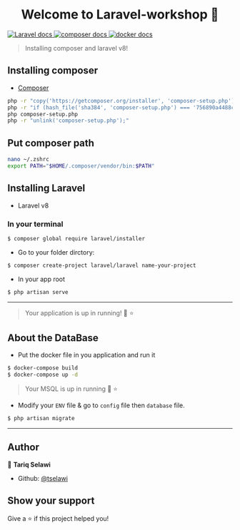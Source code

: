 <h1 align="center">Welcome to Laravel-workshop 👋</h1>
<p>
  <a href="https://laravel.com/" target="_blank">
    <img alt="Laravel docs" src="https://img.shields.io/badge/laravel-php-red.svg" />
  </a>
  <a href="https://getcomposer.org/download/" target="_blank">
    <img alt="composer docs" src="https://img.shields.io/badge/composer-yes-green.svg" />
  </a>
  <a href="https://docker.com" target="_blank">
    <img alt="docker docs" src="https://img.shields.io/badge/docker build-automated-blue.svg" />
  </a>
</p>

> Installing composer and laravel v8!

## Installing composer
- [Composer](https://getcomposer.org/download/)
```sh
php -r "copy('https://getcomposer.org/installer', 'composer-setup.php');"
php -r "if (hash_file('sha384', 'composer-setup.php') === '756890a4488ce9024fc62c56153228907f1545c228516cbf63f885e036d37e9a59d27d63f46af1d4d07ee0f76181c7d3') { echo 'Installer verified'; } else { echo 'Installer corrupt'; unlink('composer-setup.php'); } echo PHP_EOL;"
php composer-setup.php
php -r "unlink('composer-setup.php');"
```
## Put composer path
```sh 
nano ~/.zshrc
export PATH="$HOME/.composer/vendor/bin:$PATH"
```

## Installing Laravel
- Laravel v8
### In your terminal
```sh
$ composer global require laravel/installer
```
- Go to your folder dirctory:
```sh
$ composer create-project laravel/laravel name-your-project
 ```
 - In your app root
``` sh
$ php artisan serve
```
***
> Your application is up in running! 💫 ⭐️

## About the DataBase
- Put the docker file in you application and run it

``` sh
$ docker-compose build
$ docker-compose up -d
```
> Your MSQL is up in running 💫 ⭐️

- Modify your `ENV` file & go to `config` file then `database` file.

```sh
$ php artisan migrate
```
***
## Author

👤 **Tariq Selawi**

* Github: [@tselawi](https://github.com/tselawi)

## Show your support

Give a ⭐️ if this project helped you!
